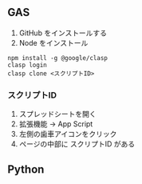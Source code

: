 # 
## GAS
1. GitHub をインストールする
2. Node をインストール
```shell
npm install -g @google/clasp
clasp login
clasp clone <スクリプトID>
```

### スクリプトID
1. スプレッドシートを開く
2. 拡張機能 -> App Script
3. 左側の歯車アイコンをクリック
4. ページの中部に スクリプトID がある

## Python
